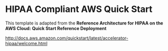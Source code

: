 # HIPAA Compliant AWS Quick Start

This template is adapted from the **Reference Architecture for HIPAA on the AWS Cloud: Quick Start Reference Deployment**

http://docs.aws.amazon.com/quickstart/latest/accelerator-hipaa/welcome.html
